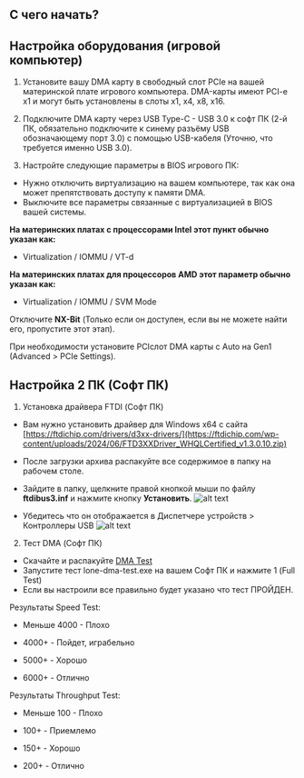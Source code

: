 ## C чего начать? 

## Настройка оборудования (игровой компьютер)

1. Установите вашу DMA карту в свободный слот PCIe на вашей материнской плате игрового компьютера. DMA-карты имеют PCI-e x1 и могут быть установлены в слоты x1, x4, x8, x16.

2. Подключите DMA карту через USB Type-C - USB 3.0 к cофт ПК (2-й ПК, обязательно подключите к синему разъёму USB обозначающему порт 3.0) с помощью USB-кабеля (Уточню, что требуется именно USB 3.0).

3. Настройте следующие параметры в BIOS игрового ПК:
- Нужно отключить виртуализацию на вашем компьютере, так как она может препятствовать доступу к памяти DMA. 
- Выключите все параметры cвязанные с виртуализацией в BIOS вашей системы.
  
**На материнских платах с процессорами Intel этот пункт обычно указан как:**
- Virtualization / IOMMU / VT-d
  
**На материнских платах для процессоров AMD этот параметр обычно указан как:**
- Virtualization / IOMMU / SVM Mode
  
Отключите **NX-Bit** (Только если он доступен, если вы не можете найти его, пропустите этот этап). 

При необходимости установите PCIслот DMA карты с Auto на Gen1 (Advanced > PCIe Settings).

## Настройка 2 ПК (Софт ПК)

1. Установка драйвера FTDI (Софт ПК)
   
- Вам нужно установить драйвер для Windows x64 с сайта [https://ftdichip.com/drivers/d3xx-drivers/](https://ftdichip.com/wp-content/uploads/2024/06/FTD3XXDriver_WHQLCertified_v1.3.0.10.zip)
  
- После загрузки архива распакуйте все содержимое в папку на рабочем столе.

- Зайдите в папку, щелкните правой кнопкой мыши по файлу **ftdibus3.inf** и нажмите кнопку **Установить**.
  ![alt text](https://i.imgur.com/tZwFH6a.png) 
- Убедитесь что он отображается в Диспетчере устройств > Контроллеры USB
  ![alt text](https://i.imgur.com/kAAEDdf.png)

2. Тест DMA (Софт ПК)
- Cкачайте и распакуйте [DMA Test](https://mega.nz/file/nHIiVByK#1M95TRTO2VdJHSZvwrFJt3ZpF9o-y7D1eRVJtbWidqk)
- Запустите тест lone-dma-test.exe на вашем Софт ПК и нажмите 1 (Full Test)
- Если вы настроили все правильно будет указано что тест ПРОЙДЕН.
  
Результаты Speed Test: 

- Меньше 4000 - Плохо

- 4000+ - Пойдет, играбельно

- 5000+ - Хорошо 

- 6000+ - Отлично

Результаты Throughput Test:

- Меньше 100 - Плохо 

- 100+ - Приемлемо 

- 150+ - Хорошо

- 200+ - Отлично
   


